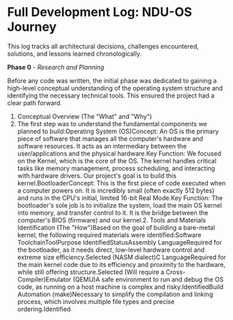 #  Full Development Log: NDU-OS Journey

This log tracks all architectural decisions, challenges encountered, solutions, and lessons learned chronologically.

**Phase 0** - _Research and Planning_

Before any code was written, the initial phase was dedicated to gaining a high-level conceptual understanding of the operating system structure and identifying the necessary technical tools. This ensured the project had a clear path forward.

1. Conceptual Overview (The "What" and "Why")
2. The first step was to understand the fundamental components we planned to build:Operating System (OS)Concept: An OS is the primary piece of software that manages all the computer's hardware and software resources. It acts as an intermediary between the user/applications and the physical hardware.Key Function: We focused on the Kernel, which is the core of the OS. The kernel handles critical tasks like memory management, process scheduling, and interacting with hardware drivers. Our project's goal is to build this kernel.BootloaderConcept: This is the first piece of code executed when a computer powers on. It is incredibly small (often exactly 512 bytes) and runs in the CPU's initial, limited 16-bit Real Mode.Key Function: The bootloader's sole job is to initialize the system, load the main OS kernel into memory, and transfer control to it. It is the bridge between the computer's BIOS (firmware) and our kernel.2. Tools and Materials Identification (The "How")Based on the goal of building a bare-metal kernel, the following required materials were identified:Software ToolchainToolPurpose IdentifiedStatusAssembly LanguageRequired for the bootloader, as it needs direct, low-level hardware control and extreme size efficiency.Selected (NASM dialect)C LanguageRequired for the main kernel code due to its efficiency and proximity to the hardware, while still offering structure.Selected (Will require a Cross-Compiler)Emulator (QEMU)A safe environment to run and debug the OS code, as running on a host machine is complex and risky.IdentifiedBuild Automation (make)Necessary to simplify the compilation and linking process, which involves multiple file types and precise ordering.Identified
